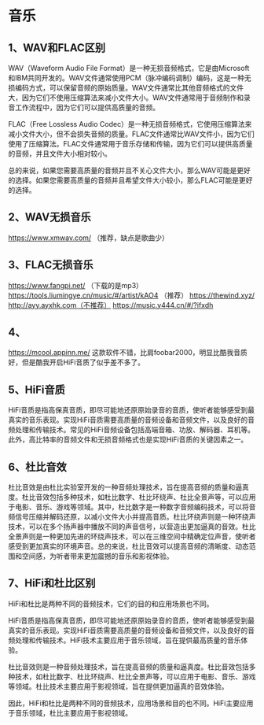 # 音乐

## 1、WAV和FLAC区别
WAV（Waveform Audio File Format）是一种无损音频格式，它是由Microsoft和IBM共同开发的。WAV文件通常使用PCM（脉冲编码调制）编码，这是一种无损编码方式，可以保留音频的原始质量。WAV文件通常比其他音频格式的文件大，因为它们不使用压缩算法来减小文件大小。WAV文件通常用于音频制作和录音工作流程中，因为它们可以提供高质量的音频。

FLAC（Free Lossless Audio Codec）是一种无损音频格式，它使用压缩算法来减小文件大小，但不会损失音频的质量。FLAC文件通常比WAV文件小，因为它们使用了压缩算法。FLAC文件通常用于音乐存储和传输，因为它们可以提供高质量的音频，并且文件大小相对较小。

总的来说，如果您需要高质量的音频并且不关心文件大小，那么WAV可能是更好的选择。如果您需要高质量的音频并且希望文件大小较小，那么FLAC可能是更好的选择。

## 2、WAV无损音乐
https://www.xmwav.com/ （推荐，缺点是歌曲少）

## 3、FLAC无损音乐
https://www.fangpi.net/ （下载的是mp3）
https://tools.liumingye.cn/music/#/artist/kAO4 （推荐）
https://thewind.xyz/
http://ayy.ayxhk.com（不推荐）
https://music.y444.cn/#/?ifxdh

## 4、
https://mcool.appinn.me/
这款软件不错，比肩foobar2000，明显比酷我音质好，但是酷我开启HiFi音质了似乎差不多了。

## 5、HiFi音质
HiFi音质是指高保真音质，即尽可能地还原原始录音的音质，使听者能够感受到最真实的音乐表现。实现HiFi音质需要高质量的音频设备和音频文件，以及良好的音频处理和传输技术。常见的HiFi音频设备包括高端音箱、功放、解码器、耳机等。此外，高比特率的音频文件和无损音频格式也是实现HiFi音质的关键因素之一。

## 6、杜比音效
杜比音效是由杜比实验室开发的一种音频处理技术，旨在提高音频的质量和逼真度。杜比音效包括多种技术，如杜比数字、杜比环绕声、杜比全景声等，可以应用于电影、音乐、游戏等领域。其中，杜比数字是一种数字音频编码技术，可以将音频信号压缩并解码还原，以减小文件大小并提高音质。杜比环绕声则是一种环绕声技术，可以在多个扬声器中播放不同的声音信号，以营造出更加逼真的音效。杜比全景声则是一种更加先进的环绕声技术，可以在三维空间中精确定位声音，使听者感受到更加真实的环境声音。总的来说，杜比音效可以提高音频的清晰度、动态范围和空间感，为听者带来更加震撼的音乐和影视体验。

## 7、HiFi和杜比区别
HiFi和杜比是两种不同的音频技术，它们的目的和应用场景也不同。

HiFi音质是指高保真音质，即尽可能地还原原始录音的音质，使听者能够感受到最真实的音乐表现。实现HiFi音质需要高质量的音频设备和音频文件，以及良好的音频处理和传输技术。HiFi技术主要应用于音乐领域，旨在提供最高质量的音乐体验。

杜比音效则是一种音频处理技术，旨在提高音频的质量和逼真度。杜比音效包括多种技术，如杜比数字、杜比环绕声、杜比全景声等，可以应用于电影、音乐、游戏等领域。杜比技术主要应用于影视领域，旨在提供更加逼真的音效体验。

因此，HiFi和杜比是两种不同的音频技术，应用场景和目的也不同。HiFi主要应用于音乐领域，杜比主要应用于影视领域。



